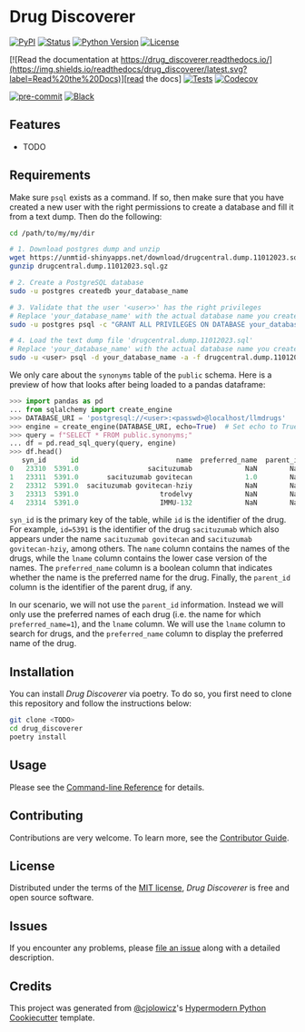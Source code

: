 # Drug Discoverer

[![PyPI](https://img.shields.io/pypi/v/drug_discoverer.svg)][pypi_]
[![Status](https://img.shields.io/pypi/status/drug_discoverer.svg)][status]
[![Python Version](https://img.shields.io/pypi/pyversions/drug_discoverer)][python version]
[![License](https://img.shields.io/pypi/l/drug_discoverer)][license]

[![Read the documentation at https://drug_discoverer.readthedocs.io/](https://img.shields.io/readthedocs/drug_discoverer/latest.svg?label=Read%20the%20Docs)][read the docs]
[![Tests](https://github.com/geoph9/drug_discoverer/workflows/Tests/badge.svg)][tests]
[![Codecov](https://codecov.io/gh/geoph9/drug_discoverer/branch/main/graph/badge.svg)][codecov]

[![pre-commit](https://img.shields.io/badge/pre--commit-enabled-brightgreen?logo=pre-commit&logoColor=white)][pre-commit]
[![Black](https://img.shields.io/badge/code%20style-black-000000.svg)][black]

[pypi_]: https://pypi.org/project/drug_discoverer/
[status]: https://pypi.org/project/drug_discoverer/
[python version]: https://pypi.org/project/drug_discoverer
[read the docs]: https://drug_discoverer.readthedocs.io/
[tests]: https://github.com/geoph9/drug_discoverer/actions?workflow=Tests
[codecov]: https://app.codecov.io/gh/geoph9/drug_discoverer
[pre-commit]: https://github.com/pre-commit/pre-commit
[black]: https://github.com/psf/black

## Features

- TODO

## Requirements

Make sure `psql` exists as a command. If so, then make sure that you have created a new user
with the right permissions to create a database and fill it from a text dump. Then do the following:

```bash
cd /path/to/my/my/dir

# 1. Download postgres dump and unzip
wget https://unmtid-shinyapps.net/download/drugcentral.dump.11012023.sql.gz
gunzip drugcentral.dump.11012023.sql.gz

# 2. Create a PostgreSQL database
sudo -u postgres createdb your_database_name

# 3. Validate that the user '<user>>' has the right privileges
# Replace 'your_database_name' with the actual database name you created
sudo -u postgres psql -c "GRANT ALL PRIVILEGES ON DATABASE your_database_name TO <user>;"

# 4. Load the text dump file 'drugcentral.dump.11012023.sql'
# Replace 'your_database_name' with the actual database name you created
sudo -u <user> psql -d your_database_name -a -f drugcentral.dump.11012023.sql
```

We only care about the `synonyms` table of the `public` schema. Here is a preview of how that looks
after being loaded to a pandas dataframe:
```python
>>> import pandas as pd
... from sqlalchemy import create_engine
>>> DATABASE_URI = 'postgresql://<user>:<passwd>@localhost/llmdrugs'
>>> engine = create_engine(DATABASE_URI, echo=True)  # Set echo to True for debugging
>>> query = f"SELECT * FROM public.synonyms;"
... df = pd.read_sql_query(query, engine)
>>> df.head()
   syn_id      id                        name  preferred_name  parent_id                       lname
0   23310  5391.0                 sacituzumab             NaN        NaN                 sacituzumab
1   23311  5391.0       sacituzumab govitecan             1.0        NaN       sacituzumab govitecan
2   23312  5391.0  sacituzumab govitecan-hziy             NaN        NaN  sacituzumab govitecan-hziy
3   23313  5391.0                    trodelvy             NaN        NaN                    trodelvy
4   23314  5391.0                    IMMU-132             NaN        NaN                    immu-132
```

`syn_id` is the primary key of the table, while `id` is the identifier of the drug. For example, `id=5391` is the identifier of the drug `sacituzumab` which also appears under the name `sacituzumab govitecan` and `sacituzumab govitecan-hziy`, among others. The `name` column contains the names of the drugs, while the `lname` column contains the lower case version of the names. The `preferred_name` column is a boolean column that indicates whether the name is the preferred name for the drug. Finally, the `parent_id` column is the identifier of the parent drug, if any.

In our scenario, we will not use the `parent_id` information. Instead we will only use the preferred names of each drug (i.e. the name for which `preferred_name=1`), and the `lname` column. We will use the `lname` column to search for drugs, and the `preferred_name` column to display the preferred name of the drug.

## Installation

You can install _Drug Discoverer_ via poetry. To do so, you first need to clone this repository and 
follow the instructions below:

```bash
git clone <TODO>
cd drug_discoverer
poetry install
```

## Usage

Please see the [Command-line Reference] for details.

## Contributing

Contributions are very welcome.
To learn more, see the [Contributor Guide].

## License

Distributed under the terms of the [MIT license][license],
_Drug Discoverer_ is free and open source software.

## Issues

If you encounter any problems,
please [file an issue] along with a detailed description.

## Credits

This project was generated from [@cjolowicz]'s [Hypermodern Python Cookiecutter] template.

[@cjolowicz]: https://github.com/cjolowicz
[pypi]: https://pypi.org/
[hypermodern python cookiecutter]: https://github.com/cjolowicz/cookiecutter-hypermodern-python
[file an issue]: https://github.com/geoph9/drug_discoverer/issues
[pip]: https://pip.pypa.io/

<!-- github-only -->

[license]: https://github.com/geoph9/drug_discoverer/blob/main/LICENSE
[contributor guide]: https://github.com/geoph9/drug_discoverer/blob/main/CONTRIBUTING.md
[command-line reference]: https://drug_discoverer.readthedocs.io/en/latest/usage.html

